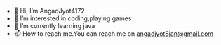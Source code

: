 - 👋 Hi, I’m AngadJyot4172
- 👀 I’m interested in coding,playing games
- 🌱 I’m currently learning java
- 📫 How to reach me.You can reach me on angadjyot8jan@gmail.com

<!---
AngadJyot4172/AngadJyot4172 is a ✨ special ✨ repository because its `README.md` (this file) appears on your GitHub profile.
You can click the Preview link to take a look at your changes.
--->

